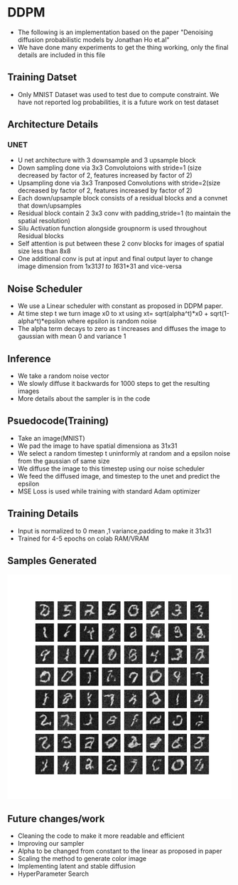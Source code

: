 # DDPM
* The following is an implementation based on the paper "Denoising diffusion probabilistic models by Jonathan Ho et.al"
* We have done many experiments to get the thing working, only the final details are included in this file

## Training Datset
* Only MNIST Dataset was used to test due to compute constraint. We have not reported log probabilities, it is a future work on test dataset

## Architecture Details
### UNET
* U net architecture with 3 downsample and 3 upsample block
* Down sampling done via 3x3 Convolutoions with stride=1 (size decreased by factor of 2, features increased by factor of 2) 
* Upsampling done via 3x3 Tranposed Convolutions with stride=2(size decreased by factor of 2, features increased by factor of 2)
* Each down/upsample block consists of a residual blocks and a convnet that down/upsamples
* Residual block contain 2 3x3 conv with padding,stride=1 (to maintain the spatial resolution)
* Silu Activation function alongside groupnorm is used throughout Residual blocks
* Self attention is put between these 2 conv blocks for images of spatial size less than 8x8
* One additional conv is put at input and final output layer to change image dimension from 1x31*31 to 16*31*31 and vice-versa

## Noise Scheduler
* We use a Linear scheduler with constant as proposed in DDPM paper.
* At time step t we turn image x0 to xt using xt= sqrt(alpha^t)*x0 + sqrt(1-alpha^t)*epsilon where epsilon is random noise
* The alpha term decays to zero as t increases and diffuses the image to gaussian with mean 0 and variance 1

## Inference
* We take a random noise vector
* We slowly diffuse it backwards for 1000 steps to get the resulting images
* More details about the sampler is in the code
  
## Psuedocode(Training)
* Take an image(MNIST)
* We pad the image to have spatial dimensiona as 31x31
* We select a random timestep t uninformly at random and a epsilon noise from the gaussian of same size
* We diffuse the image to this timestep using our noise scheduler
* We feed the diffused image, and timestep to the unet and predict the epsilon
* MSE Loss is used while training with standard Adam optimizer
  
## Training Details
* Input is normalized to 0 mean ,1 variance,padding to make it 31x31
* Trained for 4-5 epochs on colab RAM/VRAM


## Samples Generated
 ![Samples](sample.jpeg)
 
## Future changes/work
* Cleaning the code to make it more readable and efficient
* Improving our sampler
* Alpha to be changed from constant to the linear as proposed in paper
* Scaling the method to generate color image 
* Implementing latent and stable diffusion
* HyperParameter Search
